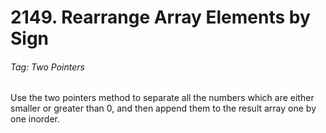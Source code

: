 # 2149. Rearrange Array Elements by Sign

###### Tag: Two Pointers

Use the two pointers method to separate all the numbers which are either smaller or greater than 0, and then append 
them to the result array one by one inorder.